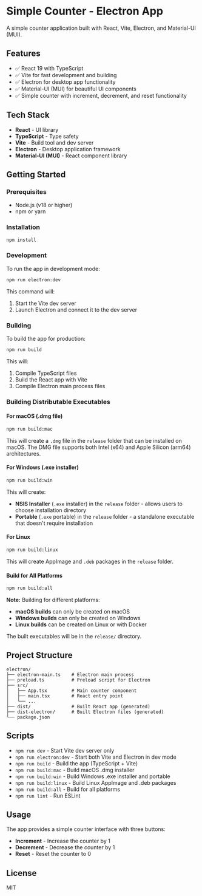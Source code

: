 # Simple Counter - Electron App

A simple counter application built with React, Vite, Electron, and Material-UI (MUI).

## Features

- ✅ React 19 with TypeScript
- ✅ Vite for fast development and building
- ✅ Electron for desktop app functionality
- ✅ Material-UI (MUI) for beautiful UI components
- ✅ Simple counter with increment, decrement, and reset functionality

## Tech Stack

- **React** - UI library
- **TypeScript** - Type safety
- **Vite** - Build tool and dev server
- **Electron** - Desktop application framework
- **Material-UI (MUI)** - React component library

## Getting Started

### Prerequisites

- Node.js (v18 or higher)
- npm or yarn

### Installation

```bash
npm install
```

### Development

To run the app in development mode:

```bash
npm run electron:dev
```

This command will:
1. Start the Vite dev server
2. Launch Electron and connect it to the dev server

### Building

To build the app for production:

```bash
npm run build
```

This will:
1. Compile TypeScript files
2. Build the React app with Vite
3. Compile Electron main process files

### Building Distributable Executables

#### For macOS (.dmg file)

```bash
npm run build:mac
```

This will create a `.dmg` file in the `release` folder that can be installed on macOS. The DMG file supports both Intel (x64) and Apple Silicon (arm64) architectures.

#### For Windows (.exe installer)

```bash
npm run build:win
```

This will create:
- **NSIS Installer** (`.exe` installer) in the `release` folder - allows users to choose installation directory
- **Portable** (`.exe` portable) in the `release` folder - a standalone executable that doesn't require installation

#### For Linux

```bash
npm run build:linux
```

This will create AppImage and `.deb` packages in the `release` folder.

#### Build for All Platforms

```bash
npm run build:all
```

**Note:** Building for different platforms:
- **macOS builds** can only be created on macOS
- **Windows builds** can only be created on Windows
- **Linux builds** can be created on Linux or with Docker

The built executables will be in the `release/` directory.

## Project Structure

```
electron/
├── electron-main.ts    # Electron main process
├── preload.ts          # Preload script for Electron
├── src/
│   ├── App.tsx         # Main counter component
│   ├── main.tsx        # React entry point
│   └── ...
├── dist/               # Built React app (generated)
├── dist-electron/      # Built Electron files (generated)
└── package.json
```

## Scripts

- `npm run dev` - Start Vite dev server only
- `npm run electron:dev` - Start both Vite and Electron in dev mode
- `npm run build` - Build the app (TypeScript + Vite)
- `npm run build:mac` - Build macOS .dmg installer
- `npm run build:win` - Build Windows .exe installer and portable
- `npm run build:linux` - Build Linux AppImage and .deb packages
- `npm run build:all` - Build for all platforms
- `npm run lint` - Run ESLint

## Usage

The app provides a simple counter interface with three buttons:
- **Increment** - Increase the counter by 1
- **Decrement** - Decrease the counter by 1
- **Reset** - Reset the counter to 0

## License

MIT
